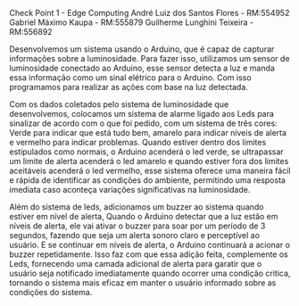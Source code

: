 Check Point 1 - Edge Computing
André Luiz dos Santos Flores - RM:554952
Gabriel Máximo Kaupa - RM:555879
Guilherme Lunghini Teixeira - RM:556892

Desenvolvemos um sistema usando o Arduino, que é capaz de capturar informações sobre a luminosidade. Para fazer isso, utilizamos um sensor de luminosidade conectado ao Arduino, esse sensor detecta a luz  e manda essa informação como um sinal elétrico para o Arduino. Com isso programamos para realizar as ações com base na luz detectada.

Com os dados coletados pelo sistema de luminosidade que desenvolvemos, colocamos um sistema de alarme ligado aos Leds para sinalizar de acordo com o que foi pedido, com um sistema de três cores: Verde para indicar que está tudo bem, amarelo para indicar níveis de alerta e vermelho para indicar problemas. Quando estiver dentro dos limites estipulados como normais, o Arduino acenderá o led verde, se ultrapassar um limite de alerta acenderá o led amarelo e quando estiver fora dos limites aceitáveis acenderá o led vermelho, esse sistema oferece uma maneira fácil e rápida de identificar as condições do ambiente, permitindo uma resposta imediata caso aconteça variações significativas na luminosidade.


Além do sistema de leds, adicionamos um buzzer ao sistema quando estiver em nível de alerta, Quando o Arduino detectar que a luz estão em níveis de alerta, ele vai ativar o buzzer para soar por um período de 3 segundos, fazendo que seja um alerta sonoro claro e perceptível ao usuário. E se continuar em níveis de alerta, o Arduino continuará a acionar o buzzer repetidamente.
Isso faz com que essa adição feita, complemente os Leds, fornecendo uma camada adicional de alerta para garatir que o usuário seja notificado imediatamente quando ocorrer uma condição critica, tornando o sistema mais eficaz em manter o usuário informado sobre as condições do sistema.

